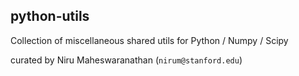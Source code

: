 ## python-utils

Collection of miscellaneous shared utils for Python / Numpy / Scipy

curated by Niru Maheswaranathan (`nirum@stanford.edu`)